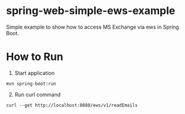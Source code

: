 # spring-web-simple-ews-example
Simple example to show how to access MS Exchange via ews in Spring Boot. 

# How to Run
1. Start application 
```
mvn spring-boot:run
```
2. Run curl command
```
curl --get http://localhost:8080/ews/v1/readEmails
```